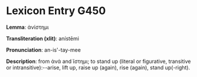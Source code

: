 # Lexicon Entry G450

**Lemma**: ἀνίστημι

**Transliteration (xlit)**: anístēmi

**Pronunciation**: an-is'-tay-mee

**Description**:
from ἀνά and ἵστημι; to stand up (literal or figurative, transitive or intransitive):--arise, lift up, raise up (again), rise (again), stand up(-right).
